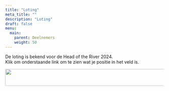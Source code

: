 ```yaml
---
title: "Loting"
meta_title: ""
description: "Loting"
draft: false
menu:
  main:
    parent: Deelnemers
    weight: 50
---
```

De loting is bekend voor de Head of the River 2024.   
Klik om onderstaande link om te zien wat je positie in het veld is.

<a href="https://hoesnelwasik.nl/head/2024/loting" target="_blank"><img alt="" height="54" src="https://poweredbyiris.nl/wp-content/uploads/2014/04/banner_poweredbyiris1.png" width="519"></a>

